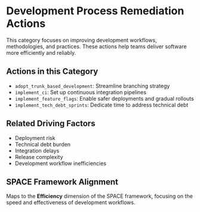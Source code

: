 # Development Process Remediation Actions

This category focuses on improving development workflows, methodologies, and practices. These actions help teams deliver software more efficiently and reliably.

## Actions in this Category
- `adopt_trunk_based_development`: Streamline branching strategy
- `implement_ci`: Set up continuous integration pipelines
- `implement_feature_flags`: Enable safer deployments and gradual rollouts
- `implement_tech_debt_sprints`: Dedicate time to address technical debt

## Related Driving Factors
- Deployment risk
- Technical debt burden
- Integration delays
- Release complexity
- Development workflow inefficiencies

## SPACE Framework Alignment
Maps to the **Efficiency** dimension of the SPACE framework, focusing on the speed and effectiveness of development workflows. 